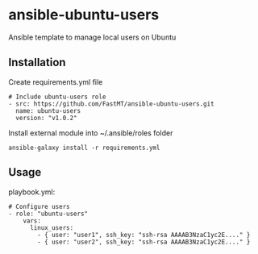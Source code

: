 # ansible-ubuntu-users
Ansible template to manage local users on Ubuntu

## Installation

Create requirements.yml file

```
# Include ubuntu-users role
- src: https://github.com/FastMT/ansible-ubuntu-users.git
  name: ubuntu-users
  version: "v1.0.2"
```

Install external module into ~/.ansible/roles folder

```
ansible-galaxy install -r requirements.yml
```

## Usage

playbook.yml:

```
# Configure users
- role: "ubuntu-users"
    vars:
      linux_users:
        - { user: "user1", ssh_key: "ssh-rsa AAAAB3NzaC1yc2E...." }
        - { user: "user2", ssh_key: "ssh-rsa AAAAB3NzaC1yc2E...." }
```        

